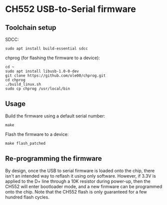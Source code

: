 # CH552 USB-to-Serial firmware

## Toolchain setup

SDCC:

    sudo apt install build-essential sdcc

chprog (for flashing the firmware to a device):

    cd ~
    sudo apt install libusb-1.0-0-dev
    git clone https://github.com/ole00/chprog.git
    cd chprog
    ./build_linux.sh
    sudo cp chprog /usr/local/bin

## Usage

Build the firmware using a default serial number:

    make

Flash the firmware to a device:

    make flash_patched

## Re-programming the firmware

By design, once the USB to serial firmware is loaded onto the chip, there isn't an intended way to reflash it using only software. However, if 3.3V is applied to the D+ line through a 10K resistor during power-up, then the CH552 will enter bootloader mode, and a new firmware can be programmed onto the chip. Note that the CH552 flash is only guaranteed for a few hundred flash cycles.
